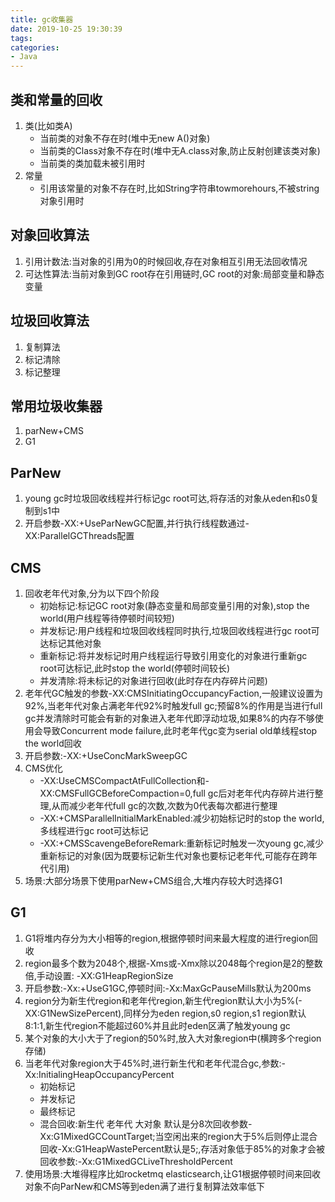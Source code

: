 ```yaml
---
title: gc收集器
date: 2019-10-25 19:30:39
tags:
categories:
- Java
---
```


## 类和常量的回收

1. 类(比如类A)
   - 当前类的对象不存在时(堆中无new A()对象)
   - 当前类的Class对象不存在时(堆中无A.class对象,防止反射创建该类对象)
   - 当前类的类加载未被引用时
2. 常量
   - 引用该常量的对象不存在时,比如String字符串towmorehours,不被string对象引用时



## 对象回收算法

1. 引用计数法:当对象的引用为0的时候回收,存在对象相互引用无法回收情况
2. 可达性算法:当前对象到GC root存在引用链时,GC root的对象:局部变量和静态变量



## 垃圾回收算法

1. 复制算法
2. 标记清除
3. 标记整理



## 常用垃圾收集器

1. parNew+CMS
2. G1



## ParNew

1. young gc时垃圾回收线程并行标记gc root可达,将存活的对象从eden和s0复制到s1中
2. 开启参数-XX:+UseParNewGC配置,并行执行线程数通过-XX:ParallelGCThreads配置



## CMS

1. 回收老年代对象,分为以下四个阶段
   - 初始标记:标记GC root对象(静态变量和局部变量引用的对象),stop the world(用户线程等待停顿时间较短)
   - 并发标记:用户线程和垃圾回收线程同时执行,垃圾回收线程进行gc root可达标记其他对象
   - 重新标记:将并发标记时用户线程运行导致引用变化的对象进行重新gc root可达标记,此时stop the world(停顿时间较长)
   - 并发清除:将未标记的对象进行回收(此时存在内存碎片问题)
2. 老年代GC触发的参数-XX:CMSInitiatingOccupancyFaction,一般建议设置为92%,当老年代对象占满老年代92%时触发full gc;预留8%的作用是当进行full gc并发清除时可能会有新的对象进入老年代即浮动垃圾,如果8%的内存不够使用会导致Concurrent mode failure,此时老年代gc变为serial old单线程stop the world回收
3. 开启参数:-XX:+UseConcMarkSweepGC
4. CMS优化
   - -XX:UseCMSCompactAtFullCollection和-XX:CMSFullGCBeforeCompaction=0,full gc后对老年代内存碎片进行整理,从而减少老年代full gc的次数,次数为0代表每次都进行整理
   - -XX:+CMSParallelInitialMarkEnabled:减少初始标记时的stop the world,多线程进行gc root可达标记
   - -XX:+CMSScavengeBeforeRemark:重新标记时触发一次young gc,减少重新标记的对象(因为既要标记新生代对象也要标记老年代,可能存在跨年代引用)
5. 场景:大部分场景下使用parNew+CMS组合,大堆内存较大时选择G1



## G1

1. G1将堆内存分为大小相等的region,根据停顿时间来最大程度的进行region回收
2. region最多个数为2048个,根据-Xms或-Xmx除以2048每个region是2的整数倍,手动设置:
   -XX:G1HeapRegionSize
3. 开启参数:-Xx:+UseG1GC,停顿时间:-Xx:MaxGcPauseMills默认为200ms
4. region分为新生代region和老年代region,新生代region默认大小为5%(-XX:G1NewSizePercent),同样分为eden region,s0 region,s1 region默认8:1:1,新生代region不能超过60%并且此时eden区满了触发young gc
5. 某个对象的大小大于了region的50%时,放入大对象region中(横跨多个region存储)
6. 当老年代对象region大于45%时,进行新生代和老年代混合gc,参数:-Xx:InitialingHeapOccupancyPercent
   - 初始标记
   - 并发标记
   - 最终标记
   - 混合回收:新生代 老年代 大对象 默认是分8次回收参数-Xx:G1MixedGCCountTarget;当空闲出来的region大于5%后则停止混合回收-Xx:G1HeapWastePercent默认是5;,存活对象低于85%的对象才会被回收参数:-Xx:G1MixedGCLiveThresholdPercent
7. 使用场景:大堆得程序比如rocketmq elasticsearch,让G1根据停顿时间来回收对象不向ParNew和CMS等到eden满了进行复制算法效率低下